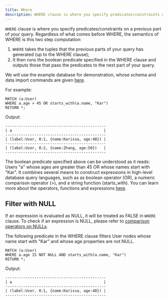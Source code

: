 ```yaml
---
title: Where
description: WHERE clause is where you specify predicates/constraints on a previous part of your query.
---
```


`WHERE` clause is where you specify predicates/constraints on a previous part of your query.
Regardless of what comes before WHERE, the semantics of WHERE is this two step computation:

1. `WHERE` takes the tuples that the previous parts of your query has generated (up to the WHERE clause);
1. It then runs the boolean predicate specified in the WHERE clause and outputs those that pass the predicates to
the next part of your query.

We will use the example database for demonstration, whose schema and data import commands are given [here](../example-database).

For example:

```cypher
MATCH (a:User)
WHERE a.age > 45 OR starts_with(a.name, "Kar")
RETURN *;
```
Output:
```
---------------------------------------------
| a                                         |
---------------------------------------------
| (label:User, 0:1, {name:Karissa, age:40}) |
---------------------------------------------
| (label:User, 0:2, {name:Zhang, age:50})   |
---------------------------------------------
```



The boolean predicate specified above can be understood as it reads: Users "a" whose ages are
greater than 45 OR whose names start with "Kar". It combines several means to construct expressions in high-level database query languages, such as as boolean operator (OR), a numeric comparison operator (>), and a string function (starts_with). You can learn more about the operators, functions and expressions [here](../expressions).

## Filter with NULL
If an expression is evaluated as NULL, it will be treated as FALSE in `WHERE` clause. To check if an expression is NULL, please refer to [comparison operators on NULLs](../data-types/null).

The following predicate in the WHERE clause filters User nodes whose name start with "Kar" and whose age properties are not NULL.
```cypher
MATCH (a:User)
WHERE a.age IS NOT NULL AND starts_with(a.name, "Kar")
RETURN *;
```
Output:
```
---------------------------------------------
| a                                         |
---------------------------------------------
| (label:User, 0:1, {name:Karissa, age:40}) |
---------------------------------------------
```
